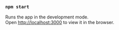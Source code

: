 
### `npm start`

Runs the app in the development mode.<br />
Open [http://localhost:3000](http://localhost:3000) to view it in the browser.

 